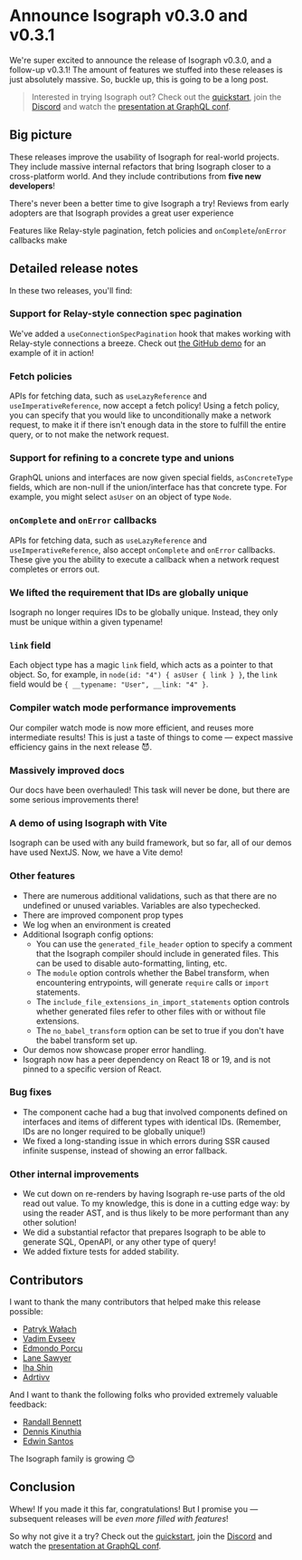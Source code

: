 # Announce Isograph v0.3.0 and v0.3.1

We're super excited to announce the release of Isograph v0.3.0, and a follow-up v0.3.1! The amount of features we stuffed into these releases is just absolutely massive. So, buckle up, this is going to be a long post.

> Interested in trying Isograph out? Check out the [quickstart](https://isograph.dev/docs/quickstart/), join the [Discord](https://discord.gg/qcHUxb6deQ) and watch the [presentation at GraphQL conf](https://www.youtube.com/watch?v=sf8ac2NtwPY).

## Big picture

These releases improve the usability of Isograph for real-world projects. They include massive internal refactors that bring Isograph closer to a cross-platform world. And they include contributions from **five new developers**!

There's never been a better time to give Isograph a try! Reviews from early adopters are that Isograph provides a great user experience

Features like Relay-style pagination, fetch policies and `onComplete`/`onError` callbacks make

## Detailed release notes

In these two releases, you'll find:

### Support for Relay-style connection spec pagination

We've added a `useConnectionSpecPagination` hook that makes working with Relay-style connections a breeze. Check out [the GitHub demo](https://github.com/isographlabs/isograph/blob/9cb0ac6dbd383b1b21df5b0686273d0a02288c27/demos/github-demo/src/isograph-components/UserRepositoryList.tsx#L22) for an example of it in action!

### Fetch policies

APIs for fetching data, such as `useLazyReference` and `useImperativeReference`, now accept a fetch policy! Using a fetch policy, you can specify that you would like to unconditionally make a network request, to make it if there isn't enough data in the store to fulfill the entire query, or to not make the network request.

### Support for refining to a concrete type and unions

GraphQL unions and interfaces are now given special fields, `asConcreteType` fields, which are non-null if the union/interface has that concrete type. For example, you might select `asUser` on an object of type `Node`.

### `onComplete` and `onError` callbacks

APIs for fetching data, such as `useLazyReference` and `useImperativeReference`, also accept `onComplete` and `onError` callbacks. These give you the ability to execute a callback when a network request completes or errors out.

### We lifted the requirement that IDs are globally unique

Isograph no longer requires IDs to be globally unique. Instead, they only must be unique within a given typename!

### `link` field

Each object type has a magic `link` field, which acts as a pointer to that object. So, for example, in `node(id: "4") { asUser { link } }`, the `link` field would be `{ __typename: "User", __link: "4" }`.

### Compiler watch mode performance improvements

Our compiler watch mode is now more efficient, and reuses more intermediate results! This is just a taste of things to come — expect massive efficiency gains in the next release 😈.

### Massively improved docs

Our docs have been overhauled! This task will never be done, but there are some serious improvements there!

### A demo of using Isograph with Vite

Isograph can be used with any build framework, but so far, all of our demos have used NextJS. Now, we have a Vite demo!

### Other features

- There are numerous additional validations, such as that there are no undefined or unused variables. Variables are also typechecked.
- There are improved component prop types
- We log when an environment is created
- Additional Isograph config options:
  - You can use the `generated_file_header` option to specify a comment that the Isograph compiler should include in generated files. This can be used to disable auto-formatting, linting, etc.
  - The `module` option controls whether the Babel transform, when encountering entrypoints, will generate `require` calls or `import` statements.
  - The `include_file_extensions_in_import_statements` option controls whether generated files refer to other files with or without file extensions.
  - The `no_babel_transform` option can be set to true if you don't have the babel transform set up.
- Our demos now showcase proper error handling.
- Isograph now has a peer dependency on React 18 or 19, and is not pinned to a specific version of React.

### Bug fixes

- The component cache had a bug that involved components defined on interfaces and items of different types with identical IDs. (Remember, IDs are no longer required to be globally unique!)
- We fixed a long-standing issue in which errors during SSR caused infinite suspense, instead of showing an error fallback.

### Other internal improvements

- We cut down on re-renders by having Isograph re-use parts of the old read out value. To my knowledge, this is done in a cutting edge way: by using the reader AST, and is thus likely to be more performant than any other solution!
- We did a substantial refactor that prepares Isograph to be able to generate SQL, OpenAPI, or any other type of query!
- We added fixture tests for added stability.

## Contributors

I want to thank the many contributors that helped make this release possible:

- [Patryk Wałach](https://github.com/PatrykWalach)
- [Vadim Evseev](https://github.com/ch1ffa)
- [Edmondo Porcu](https://github.com/edmondop)
- [Lane Sawyer](https://github.com/lanesawyer)
- [Iha Shin](https://github.com/XiNiHa)
- [Adrtivv](https://github.com/adrtivv)

And I want to thank the following folks who provided extremely valuable feedback:

- [Randall Bennett](https://github.com/randallb)
- [Dennis Kinuthia](https://github.com/tigawanna)
- [Edwin Santos](https://www.linkedin.com/in/edwin-santos-61b5bb194/)

The Isograph family is growing 😊

## Conclusion

Whew! If you made it this far, congratulations! But I promise you — subsequent releases will be _even more filled with features_!

So why not give it a try? Check out the [quickstart](https://isograph.dev/docs/quickstart/), join the [Discord](https://discord.gg/qcHUxb6deQ) and watch the [presentation at GraphQL conf](https://www.youtube.com/watch?v=sf8ac2NtwPY).
